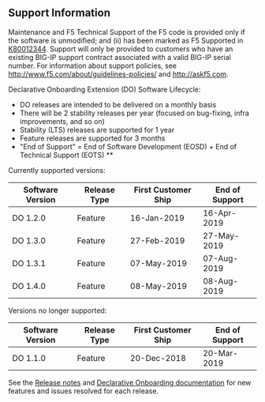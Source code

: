 ## Support Information

Maintenance and F5 Technical Support of the F5 code is provided only if the software is unmodified; and (ii) has been marked as F5 Supported in [K80012344](https://support.f5.com/csp/article/K80012344). Support will only be provided to customers who have an existing BIG-IP support contract associated with a valid BIG-IP serial number. For information about support policies, see http://www.f5.com/about/guidelines-policies/ and http://askf5.com.

 Declarative Onboarding Extension (DO) Software Lifecycle:
* DO releases are intended to be delivered on a monthly basis
* There will be 2 stability releases per year (focused on bug-fixing, infra improvements, and so on)
* Stability (LTS) releases are supported for 1 year
* Feature releases are supported for 3 months
* "End of Support" = End of Software Development (EOSD) + End of Technical Support (EOTS) ** 

Currently supported versions:

| Software Version  | Release Type  | First Customer Ship |End of Support   |
|------------------ |---------------|---------------------|-----------------|
| DO 1.2.0          | Feature       | 16-Jan-2019         | 16-Apr-2019     |
| DO 1.3.0	         | Feature	      | 27-Feb-2019	        | 27-May-2019     |
| DO 1.3.1	         | Feature	      | 07-May-2019	        | 07-Aug-2019     |
| DO 1.4.0	         | Feature	      | 08-May-2019	        | 08-Aug-2019     |


Versions no longer supported:

| Software Version | Release Type  | First Customer Ship | End of  Support |
|------------------|---------------|---------------------|-----------------|
| DO 1.1.0         | Feature       | 20-Dec-2018         | 20-Mar-2019     |


See the [Release notes](https://github.com/F5Networks/f5-declarative-onboarding/releases) and [Declarative Onboarding documentation](https://clouddocs.f5.com/products/extensions/f5-declarative-onboarding/latest/) for new features and issues resolved for each release. 

